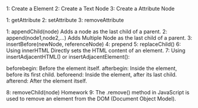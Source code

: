 <!-- Create Node -->
1: Create a Element
2: Create a Text Node
3: Create a Attribute Node


<!-- Accessing Attributes -->
1: getAttribute
2: setAttribute
3: removeAttribute


<!-- Add Nodes to the DOM -->

1: appendChild(node)
   Adds a node as the last child of a parent.
2: append(node1,node2,...)
   Adds Multiple Node as the last child of a parent.
3: insertBefore(newNode, referenceNode)
4: prepend
5: replaceChild()
6: Using innerHTML
   Directly sets the HTML content of an element.
7: Using insertAdjacentHTML() or insertAdjacentElement():
   
beforebegin: Before the element itself.
afterbegin: Inside the element, before its first child.
beforeend: Inside the element, after its last child.
afterend: After the element itself.

8: removeChild(node) Homework
9: The .remove() method in JavaScript is used to remove an element from the 
   DOM (Document Object Model).



<!-- Practice on projects -->
